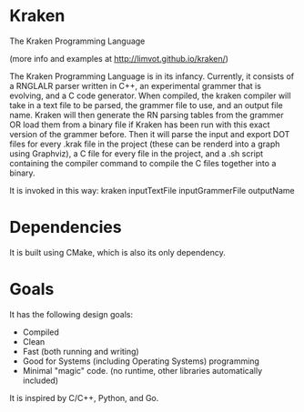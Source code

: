 Kraken
======

The Kraken Programming Language

(more info and examples at http://limvot.github.io/kraken/)

The Kraken Programming Language is in its infancy.
Currently, it consists of a RNGLALR parser written in C++, an experimental grammer that is evolving, and a C code generator.
When compiled, the kraken compiler will take in a text file to be parsed, the grammer file to use, and an output file name.
Kraken will then generate the RN parsing tables from the grammer OR load them from a binary file if Kraken has been run with this exact version of the grammer before. Then it will parse the input and export DOT files for every .krak file in the project (these can be renderd into a graph using Graphviz), a C file for every file in the project, and a .sh script containing the compiler command to compile the C files together into a binary.

It is invoked in this way:
kraken inputTextFile inputGrammerFile outputName

Dependencies
============

It is built using CMake, which is also its only dependency.

Goals
=====

It has the following design goals:
*	Compiled
*	Clean
*	Fast (both running and writing)
*	Good for Systems (including Operating Systems) programming
*	Minimal "magic" code. (no runtime, other libraries automatically included)

It is inspired by C/C++, Python, and Go.
